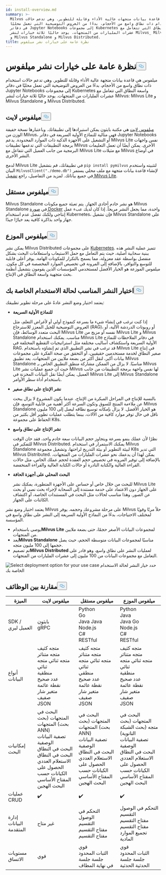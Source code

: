 ```yaml
---
id: install-overview.md
summary: >-
  Milvus هي قاعدة بيانات متجهات عالية الأداء وقابلة للتطوير. وهي تدعم حالات
  استخدام ذات نطاق واسع من الأحجام، بدءًا من العروض التوضيحية التي تعمل محليًا
  في دفاتر Jupyter Notebooks إلى مجموعات Kubernetes واسعة النطاق التي تتعامل مع
  عشرات المليارات من المتجهات. يوجد حاليًا ثلاثة خيارات لنشر Milvus_ Milvus Lite
  و Milvus Standalone و Milvus Distributed.
title: نظرة عامة على خيارات نشر ميلفوس
---
```

<h1 id="Overview-of-Milvus-Deployment-Options" class="common-anchor-header">نظرة عامة على خيارات نشر ميلفوس<button data-href="#Overview-of-Milvus-Deployment-Options" class="anchor-icon" translate="no">
      <svg translate="no"
        aria-hidden="true"
        focusable="false"
        height="20"
        version="1.1"
        viewBox="0 0 16 16"
        width="16"
      >
        <path
          fill="#0092E4"
          fill-rule="evenodd"
          d="M4 9h1v1H4c-1.5 0-3-1.69-3-3.5S2.55 3 4 3h4c1.45 0 3 1.69 3 3.5 0 1.41-.91 2.72-2 3.25V8.59c.58-.45 1-1.27 1-2.09C10 5.22 8.98 4 8 4H4c-.98 0-2 1.22-2 2.5S3 9 4 9zm9-3h-1v1h1c1 0 2 1.22 2 2.5S13.98 12 13 12H9c-.98 0-2-1.22-2-2.5 0-.83.42-1.64 1-2.09V6.25c-1.09.53-2 1.84-2 3.25C6 11.31 7.55 13 9 13h4c1.45 0 3-1.69 3-3.5S14.5 6 13 6z"
        ></path>
      </svg>
    </button></h1><p>ميلفوس هي قاعدة بيانات متجهة عالية الأداء وقابلة للتطوير. وهي تدعم حالات استخدام ذات نطاق واسع من الأحجام، بدءًا من العروض التوضيحية التي تعمل محليًا في دفاتر Jupyter Notebooks إلى مجموعات Kubernetes واسعة النطاق التي تتعامل مع عشرات المليارات من المتجهات. يوجد حاليًا ثلاثة خيارات لنشر Milvus: Milvus Lite و Milvus Standalone و Milvus Distributed.</p>
<h2 id="Milvus-Lite" class="common-anchor-header">ميلفوس لايت<button data-href="#Milvus-Lite" class="anchor-icon" translate="no">
      <svg translate="no"
        aria-hidden="true"
        focusable="false"
        height="20"
        version="1.1"
        viewBox="0 0 16 16"
        width="16"
      >
        <path
          fill="#0092E4"
          fill-rule="evenodd"
          d="M4 9h1v1H4c-1.5 0-3-1.69-3-3.5S2.55 3 4 3h4c1.45 0 3 1.69 3 3.5 0 1.41-.91 2.72-2 3.25V8.59c.58-.45 1-1.27 1-2.09C10 5.22 8.98 4 8 4H4c-.98 0-2 1.22-2 2.5S3 9 4 9zm9-3h-1v1h1c1 0 2 1.22 2 2.5S13.98 12 13 12H9c-.98 0-2-1.22-2-2.5 0-.83.42-1.64 1-2.09V6.25c-1.09.53-2 1.84-2 3.25C6 11.31 7.55 13 9 13h4c1.45 0 3-1.69 3-3.5S14.5 6 13 6z"
        ></path>
      </svg>
    </button></h2><p><a href="https://milvus.io/docs/milvus_lite.md">ميلفوس لايت</a> هي مكتبة بايثون يمكن استيرادها إلى تطبيقاتك. وباعتبارها نسخة خفيفة الوزن من Milvus، فهي مثالية للنماذج الأولية السريعة في دفاتر Jupyter Notebooks أو التشغيل على الأجهزة الذكية ذات الموارد المحدودة. يدعم Milvus Lite نفس واجهات برمجة التطبيقات التي تدعمها تطبيقات Milvus الأخرى. يمكن أيضًا أن تعمل التعليمات البرمجية من جانب العميل التي تتفاعل مع Milvus Lite مع مثيلات Milvus في أوضاع النشر الأخرى.</p>
<p>لدمج Milvus Lite في تطبيقاتك، قم بتشغيل <code translate="no">pip install pymilvus</code> لتثبيته واستخدم البيان <code translate="no">MilvusClient(&quot;./demo.db&quot;)</code> لإنشاء قاعدة بيانات متجهة مع ملف محلي يستمر في جميع بياناتك. لمزيد من التفاصيل، راجع <a href="https://milvus.io/docs/milvus_lite.md">تشغيل Milvus Lite</a>.</p>
<h2 id="Milvus-Standalone" class="common-anchor-header">ميلفوس مستقل<button data-href="#Milvus-Standalone" class="anchor-icon" translate="no">
      <svg translate="no"
        aria-hidden="true"
        focusable="false"
        height="20"
        version="1.1"
        viewBox="0 0 16 16"
        width="16"
      >
        <path
          fill="#0092E4"
          fill-rule="evenodd"
          d="M4 9h1v1H4c-1.5 0-3-1.69-3-3.5S2.55 3 4 3h4c1.45 0 3 1.69 3 3.5 0 1.41-.91 2.72-2 3.25V8.59c.58-.45 1-1.27 1-2.09C10 5.22 8.98 4 8 4H4c-.98 0-2 1.22-2 2.5S3 9 4 9zm9-3h-1v1h1c1 0 2 1.22 2 2.5S13.98 12 13 12H9c-.98 0-2-1.22-2-2.5 0-.83.42-1.64 1-2.09V6.25c-1.09.53-2 1.84-2 3.25C6 11.31 7.55 13 9 13h4c1.45 0 3-1.69 3-3.5S14.5 6 13 6z"
        ></path>
      </svg>
    </button></h2><p>Milvus Standalone هو نشر خادم أحادي الجهاز. يتم تعبئة جميع مكونات Milvus Standalone في <a href="https://milvus.io/docs/install_standalone-docker.md">صورة Docker</a> واحدة، مما يجعل النشر مريحاً. إذا كان لديك عبء عمل إنتاجي ولكنك تفضل عدم استخدام Kubernetes، فإن تشغيل Milvus Standalone على جهاز واحد بذاكرة كافية يعد خيارًا جيدًا.</p>
<h2 id="Milvus-Distributed" class="common-anchor-header">ميلفوس الموزع<button data-href="#Milvus-Distributed" class="anchor-icon" translate="no">
      <svg translate="no"
        aria-hidden="true"
        focusable="false"
        height="20"
        version="1.1"
        viewBox="0 0 16 16"
        width="16"
      >
        <path
          fill="#0092E4"
          fill-rule="evenodd"
          d="M4 9h1v1H4c-1.5 0-3-1.69-3-3.5S2.55 3 4 3h4c1.45 0 3 1.69 3 3.5 0 1.41-.91 2.72-2 3.25V8.59c.58-.45 1-1.27 1-2.09C10 5.22 8.98 4 8 4H4c-.98 0-2 1.22-2 2.5S3 9 4 9zm9-3h-1v1h1c1 0 2 1.22 2 2.5S13.98 12 13 12H9c-.98 0-2-1.22-2-2.5 0-.83.42-1.64 1-2.09V6.25c-1.09.53-2 1.84-2 3.25C6 11.31 7.55 13 9 13h4c1.45 0 3-1.69 3-3.5S14.5 6 13 6z"
        ></path>
      </svg>
    </button></h2><p>يمكن نشر Milvus Distributed على مجموعات <a href="https://milvus.io/docs/install_cluster-milvusoperator.md">Kubernetes</a>. تتميز عملية النشر هذه ببنية سحابية أصلية، حيث يتم التعامل مع حمل الاستيعاب واستعلامات البحث بشكل منفصل بواسطة عقد معزولة، مما يسمح بالتكرار للمكونات الهامة. يوفر أعلى قابلية للتوسع والتوافر، بالإضافة إلى المرونة في تخصيص الموارد المخصصة في كل مكون. ميلفوس الموزعة هو الخيار الأفضل لمستخدمي المؤسسات الذين يقومون بتشغيل أنظمة بحث متجهية واسعة النطاق في الإنتاج.</p>
<h2 id="Choose-the-Right-Deployment-for-Your-Use-Case" class="common-anchor-header">اختيار النشر المناسب لحالة الاستخدام الخاصة بك<button data-href="#Choose-the-Right-Deployment-for-Your-Use-Case" class="anchor-icon" translate="no">
      <svg translate="no"
        aria-hidden="true"
        focusable="false"
        height="20"
        version="1.1"
        viewBox="0 0 16 16"
        width="16"
      >
        <path
          fill="#0092E4"
          fill-rule="evenodd"
          d="M4 9h1v1H4c-1.5 0-3-1.69-3-3.5S2.55 3 4 3h4c1.45 0 3 1.69 3 3.5 0 1.41-.91 2.72-2 3.25V8.59c.58-.45 1-1.27 1-2.09C10 5.22 8.98 4 8 4H4c-.98 0-2 1.22-2 2.5S3 9 4 9zm9-3h-1v1h1c1 0 2 1.22 2 2.5S13.98 12 13 12H9c-.98 0-2-1.22-2-2.5 0-.83.42-1.64 1-2.09V6.25c-1.09.53-2 1.84-2 3.25C6 11.31 7.55 13 9 13h4c1.45 0 3-1.69 3-3.5S14.5 6 13 6z"
        ></path>
      </svg>
    </button></h2><p>يعتمد اختيار وضع النشر عادةً على مرحلة تطوير تطبيقك:</p>
<ul>
<li><p><strong>للنماذج الأولية السريعة</strong></p>
<p>إذا كنت ترغب في إنشاء شيء ما بسرعة كنموذج أولي أو لأغراض التعلم، مثل العروض التوضيحية للجيل المعزز للاسترجاع (RAG)، أو روبوتات الدردشة الآلية، أو البحث متعدد الوسائط، فإن Milvus Lite نفسه أو مزيج من Milvus Lite و Milvus Standalone مناسب. يمكنك استخدام Milvus Lite في دفاتر الملاحظات للنماذج الأولية السريعة واستكشاف أساليب مختلفة مثل استراتيجيات التقطيع المختلفة في RAG. قد ترغب في نشر التطبيق الذي تم إنشاؤه باستخدام Milvus Lite في إنتاج صغير النطاق لخدمة مستخدمين حقيقيين، أو التحقق من صحة الفكرة على مجموعات بيانات أكبر، لنقل أكثر من بضعة ملايين من المتجهات. يعد تطبيق Milvus Standalone مناسبًا. لا يزال من الممكن مشاركة منطق التطبيق الخاص بـ Milvus Lite حيث أن جميع عمليات نشر Milvus لها نفس واجهة برمجة التطبيقات من جانب العميل. يمكن أيضًا نقل البيانات المخزنة في Milvus Lite إلى Milvus Standalone باستخدام أداة سطر الأوامر.</p></li>
<li><p><strong>نشر الإنتاج على نطاق صغير</strong></p>
<p>بالنسبة للإنتاج في المراحل المبكرة من الإنتاج، عندما يكون المشروع لا يزال يبحث عن ملاءمة المنتج للسوق وتكون السرعة أكثر أهمية من قابلية التوسع، فإن Milvus Standalone هو الخيار الأفضل. لا يزال بإمكانه توسيع نطاقه ليصل إلى 100 مليون ناقل في حال توفر موارد كافية من الآلات، بينما يتطلب عمليات تطوير أقل بكثير من الحفاظ على مجموعة K8s.</p></li>
<li><p><strong>نشر الإنتاج على نطاق واسع</strong></p>
<p>نظرًا لأن عملك ينمو بسرعة ويتجاوز حجم البيانات سعة خادم واحد، فقد حان الوقت للتفكير في Milvus Distributed. يمكنك الاستمرار في استخدام Milvus Standalone لبيئة التطوير أو بيئة التدريج لراحتها، وتشغيل مجموعة K8s التي تدير Milvus Distributed. يمكن لهذا أن يدعمك نحو عشرات المليارات من المتجهات، بالإضافة إلى توفير المرونة في تخصيص حجم العقدة لحجم عملك الخاص، مثل حالات القراءة العالية والكتابة النادرة أو حالات الكتابة العالية والقراءة المنخفضة.</p></li>
<li><p><strong>البحث المحلي على أجهزة الحافة</strong></p>
<p>للبحث من خلال خاص أو حساس على الأجهزة المتطورة، يمكنك نشر Milvus Lite على الجهاز دون الاعتماد على خدمة مستندة إلى السحابة لإجراء بحث نصي أو بحث عن الصور. وهذا مناسب لحالات مثل البحث في المستندات الخاصة، أو اكتشاف الكائنات على الجهاز.</p></li>
</ul>
<p>يعتمد اختيار وضع نشر Milvus على مرحلة مشروعك وحجمه. يوفر Milvus حلاً مرنًا وقويًا لمختلف الاحتياجات، بدءًا من النماذج الأولية السريعة إلى النشر على نطاق واسع في المؤسسة.</p>
<ul>
<li>يوصى باستخدام<strong>Milvus Lite</strong> لمجموعات البيانات الأصغر حجمًا، حتى بضعة ملايين من المتجهات.</li>
<li>يعد<strong>Milvus Standalone</strong> مناسبًا لمجموعات البيانات متوسطة الحجم، حيث يصل حجمها إلى 100 مليون متجه.</li>
<li>تم تصميم<strong>Milvus Distributed</strong> لعمليات النشر على نطاق واسع، وهو قادر على التعامل مع مجموعات البيانات من 100 مليون إلى عشرات المليارات من المتجهات.</li>
</ul>
<p>
  
   <span class="img-wrapper"> <img translate="no" src="/docs/v2.5.x/assets/select-deployment-option.png" alt="Select deployment option for your use case" class="doc-image" id="select-deployment-option-for-your-use-case" />
   </span> <span class="img-wrapper"> <span>حدد خيار النشر لحالة الاستخدام الخاصة بك</span> </span></p>
<h2 id="Comparison-on-functionalities" class="common-anchor-header">مقارنة بين الوظائف<button data-href="#Comparison-on-functionalities" class="anchor-icon" translate="no">
      <svg translate="no"
        aria-hidden="true"
        focusable="false"
        height="20"
        version="1.1"
        viewBox="0 0 16 16"
        width="16"
      >
        <path
          fill="#0092E4"
          fill-rule="evenodd"
          d="M4 9h1v1H4c-1.5 0-3-1.69-3-3.5S2.55 3 4 3h4c1.45 0 3 1.69 3 3.5 0 1.41-.91 2.72-2 3.25V8.59c.58-.45 1-1.27 1-2.09C10 5.22 8.98 4 8 4H4c-.98 0-2 1.22-2 2.5S3 9 4 9zm9-3h-1v1h1c1 0 2 1.22 2 2.5S13.98 12 13 12H9c-.98 0-2-1.22-2-2.5 0-.83.42-1.64 1-2.09V6.25c-1.09.53-2 1.84-2 3.25C6 11.31 7.55 13 9 13h4c1.45 0 3-1.69 3-3.5S14.5 6 13 6z"
        ></path>
      </svg>
    </button></h2><table>
<thead>
<tr><th>الميزة</th><th>ميلفوس لايت</th><th>ميلفوس مستقل</th><th>ميلفوس الموزع</th></tr>
</thead>
<tbody>
<tr><td>SDK / العميل ليري</td><td>بايثون<br/>gRPC</td><td>Python<br/>Go<br/>Java Java<br/>Node.js<br/>C#<br/>RESTful</td><td>Python<br/>Java<br/>Java Go<br/>Node.js<br/>C#<br/>RESTful</td></tr>
<tr><td>أنواع البيانات</td><td>متجه كثيف<br/>متجه متناثر<br/>متجه ثنائي متجه ثنائي<br/>منطقية<br/>عدد صحيح<br/>نقطة عائمة<br/>متغير شار<br/>صفيف<br/>JSON</td><td>متجه كثيف<br/>متجه متناثر<br/>متجه ثنائي متجه ثنائي<br/>منطقي<br/>عدد صحيح<br/>نقطة عائمة<br/>متغير شار<br/>صفيف<br/>JSON</td><td>متجه كثيف<br/>متجه متناثر<br/>متجه ثنائي متجه ثنائي<br/>منطقية<br/>عدد صحيح<br/>نقطة عائمة<br/>متغير شار<br/>صفيف<br/>JSON</td></tr>
<tr><td>إمكانيات البحث</td><td>البحث في المتجهات (بحث المتجهات (بحث ANN)<br/>تصفية البيانات الوصفية<br/>البحث في النطاق البحث في النطاق<br/>الاستعلام العددي<br/>الحصول على الكيانات حسب المفتاح الأساسي<br/>البحث الهجين</td><td>البحث في المتجهات (بحث المتجهات (بحث ANN)<br/>تصفية البيانات الوصفية<br/>البحث في النطاق<br/>الاستعلام العددي<br/>الحصول على الكيانات حسب المفتاح الأساسي<br/>البحث الهجين</td><td>البحث في المتجهات (بحث متجه (بحث الشبكة النانوية)<br/>تصفية البيانات الوصفية<br/>البحث في النطاق<br/>الاستعلام العددي<br/>الحصول على الكيانات حسب المفتاح الأساسي<br/>البحث الهجين</td></tr>
<tr><td>عمليات CRUD</td><td>✔️</td><td>✔️</td><td>✔️</td></tr>
<tr><td>إدارة البيانات المتقدمة</td><td>غير متاح</td><td>التحكم في الوصول<br/>التقسيم<br/>مفتاح التقسيم مفتاح التقسيم</td><td>التحكم في الوصول<br/>التقسيم<br/>مفتاح التقسيم مفتاح التقسيم<br/>تجميع الموارد المادية</td></tr>
<tr><td>مستويات الاتساق</td><td>قوي</td><td>قوي<br/>الثبات المحدود<br/>جلسة جلسة<br/>في نهاية المطاف</td><td>قوي<br/>الثبات المحدود<br/>جلسة جلسة<br/>الحدثية الحدثية</td></tr>
</tbody>
</table>
